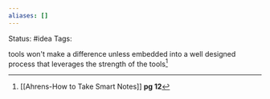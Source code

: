 ```yaml
---
aliases: []
---
```

Status: #idea
Tags: 

 tools won't make a difference unless embedded into a well designed process that leverages the strength of the tools[^1]

[^1]: [[Ahrens-How to Take Smart Notes]] **pg 12**